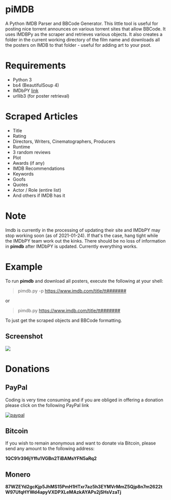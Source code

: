# piMDB

A Python IMDB Parser and BBCode Generator. This little tool is useful for posting nice torrent announces on various torrent sites that allow BBCode. It uses IMDBPy as the scraper and retrieves various objects. It also creates a folder in the current working directory of the film name and downloads all the posters on IMDB to that folder - useful for adding art to your psot. 

# Requirements 

- Python 3
- bs4 (BeautifulSoup 4)
- IMDbPY [link](https://imdbpy.github.io/)
- urllib3 (for poster retrieval) 


# Scraped Articles
- Title
- Rating 
- Directors, Writers, Cinematographers, Producers
- Runtime
- 3 random reviews
- Plot
- Awards (if any)
- IMDB Recommendations
- Keywords
- Goofs
- Quotes
- Actor / Role (entire list)
- And others if IMDB has it 

# Note
Imdb is currently in the processing of updating their site and IMDbPY may stop working soon (as of 2021-01-24). If that's the case, hang tight while the IMDbPY team work out the kinks. There should be no loss of information in **pimdb** after IMDbPY is updated. Currently everything works. 

# Example 

To run **pimdb** and download all posters, execute the following at your shell:

> pimdb.py -p https://www.imdb.com/title/tt####### 

or

> pimdb.py https://www.imdb.com/title/tt#######

To just get the scraped objects and BBCode formatting.

## Screenshot

![](https://i.imgur.com/t68Bmhz.jpg)


# Donations

## PayPal
Coding is very time consuming and if you are obliged in offering a donation please click on the following PayPal link

[![paypal](https://i.imgur.com/KSkRsgR.png)](https://www.paypal.com/donate?hosted_button_id=6LXBPHPTDDX56)

## Bitcoin
If you wish to remain anonymous and want to donate via Bitcoin, please send any amount to the following address:

**1QC91r396jYffu1VGBn2TiBAMsYFN5aRq2**

## Monero

**87WZEYd2gcKjp5JhMS15PmH1HTxr7az5h3EYMVrMmZ5Qjp8n7m2622tW97UfqHYWd4apyVXDPXLeMAzkAYAPs2jSHsVzaTj**

